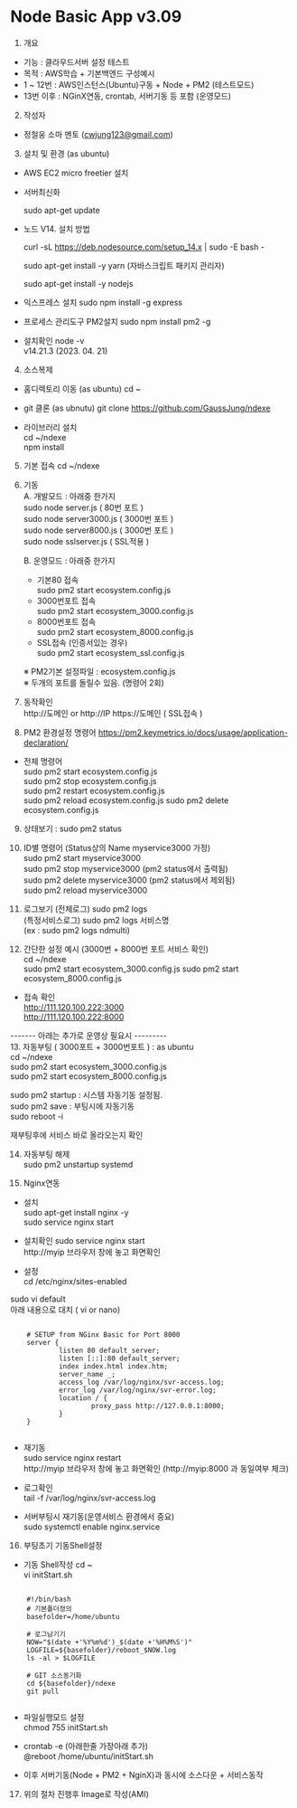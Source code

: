 ﻿# Node Basic App v3.09
1. 개요 
- 기능 : 클라우드서버 설정 테스트  
- 목적 : AWS학습 + 기본백엔드 구성예시  
- 1 ~ 12번  : AWS인스턴스(Ubuntu)구동 + Node + PM2 (테스트모드)
- 13번 이후 : NGinX연동, crontab, 서버기동 등 포함 (운영모드)

2. 작성자   
-  정철웅 소마 멘토 (cwjung123@gmail.com)

3. 설치 및 환경 (as ubuntu) 

- AWS EC2 micro freetier 설치   

- 서버최신화   

  sudo apt-get update

- 노드 V14. 설치 방법 

  curl -sL https://deb.nodesource.com/setup_14.x | sudo -E bash -  

  sudo  apt-get install -y yarn   (자바스크립트 패키지 관리자)

  sudo  apt-get install -y nodejs  

- 익스프레스 설치
sudo npm install -g express
 
- 프로세스 관리도구 PM2설치 
sudo npm install pm2 -g
 
- 설치확인
 node -v    
v14.21.3 (2023. 04. 21)  

 
4. 소스복제 
- 홈디렉토리 이동 (as ubuntu)
cd ~
- git 클론 (as ubnutu)
git clone https://github.com/GaussJung/ndexe 

- 라이브러리 설치     
cd ~/ndexe    
npm install      
 
5. 기본 접속 
  cd ~/ndexe

6. 기동      
    A. 개발모드  : 아래중 한가지    
      sudo node server.js ( 80번 포트 )   
      sudo node server3000.js ( 3000번 포트 )   
      sudo node server8000.js ( 3000번 포트 )   
      sudo node sslserver.js  ( SSL적용 )   

    B. 운영모드  : 아래중 한가지 
    - 기본80 접속  
      sudo pm2 start ecosystem.config.js   
    - 3000번포트 접속     
      sudo pm2 start ecosystem_3000.config.js   
    - 8000번포트 접속     
      sudo pm2 start ecosystem_8000.config.js 
    - SSL접속 (인증서있는 경우)   
      sudo pm2 start ecosystem_ssl.config.js   

    ※ PM2기본 설정파일 :  ecosystem.config.js   
    ※ 두개의 포트를 돌릴수 있음. (명령어 2회)   

7. 동작확인     
http://도메인  or http://IP 
https://도메인 ( SSL접속 )

8. PM2 환경설정 명령어 
https://pm2.keymetrics.io/docs/usage/application-declaration/

- 전체 명령어    
  sudo pm2 start ecosystem.config.js      
  sudo pm2 stop ecosystem.config.js   
  sudo pm2 restart ecosystem.config.js  
  sudo pm2 reload ecosystem.config.js 
  sudo pm2 delete ecosystem.config.js   

9. 상태보기 : sudo pm2 status 

10. ID별 명령어 (Status상의 Name myservice3000 가정)   
  sudo pm2 start myservice3000      
  sudo pm2 stop myservice3000 (pm2 status에서 출력됨)   
  sudo pm2 delete myservice3000  (pm2 status에서 제외됨)  
  sudo pm2 reload myservice3000 
    
11.  로그보기
  (전체로그) sudo pm2 logs    
  (특정서비스로그) sudo pm2 logs 서비스명     
  (ex : sudo pm2 logs ndmulti)    

12. 간단한 설정 예시 (3000번 + 8000번 포트 서비스 확인)   
  cd ~/ndexe  
  sudo pm2 start ecosystem_3000.config.js 
  sudo pm2 start ecosystem_8000.config.js 

- 접속 확인     
  http://111.120.100.222:3000   
  http://111.120.100.222:8000   

------- 아래는 추가로 운영상 필요시 ---------    
13. 자동부팅 ( 3000포트 + 3000번포트 )
: as ubuntu    
  cd ~/ndexe  
  sudo pm2 start ecosystem_3000.config.js     
  sudo pm2 start ecosystem_8000.config.js     
 
  sudo pm2 startup : 시스템 자동기동 설정됨.   
  sudo pm2 save : 부팅시에 자동기동   
  sudo reboot -i    

  재부팅후에 서비스 바로 올라오는지 확인   

14. 자동부팅 해제   
  sudo pm2 unstartup systemd

15. Nginx연동 
  - 설치    
  sudo apt-get install nginx -y    
  sudo service nginx start    

  - 설치확인 
  sudo service nginx start    
  http://myip 브라우저 창에 놓고 화면확인 

  - 설정    
  cd /etc/nginx/sites-enabled    

  sudo vi default   
  아래 내용으로 대치 ( vi or nano)
 <pre><code> 
    # SETUP from NGinx Basic for Port 8000 
    server {
            listen 80 default_server;
            listen [::]:80 default_server;
            index index.html index.htm;
            server_name _;
            access_log /var/log/nginx/svr-access.log;
            error_log /var/log/nginx/svr-error.log;
            location / {
                    proxy_pass http://127.0.0.1:8000;
            }
    }
 </code></pre>
  
   - 재기동    
    sudo service nginx restart    
    http://myip 브라우저 창에 놓고 화면확인 (http://myip:8000 과 동일여부 체크) 
   
   - 로그확인    
    tail -f /var/log/nginx/svr-access.log

   - 서버부팅시 재기동(운영서비스 환경에서 중요)    
    sudo systemctl enable nginx.service  

   16. 부팅초기 기동Shell설정   
   - 기동 Shell작성 
    cd ~  
    vi initStart.sh   
   <pre><code> 
    #!/bin/bash
    # 기본폴더정의 
    basefolder=/home/ubuntu

    # 로그남기기
    NOW="$(date +'%Y%m%d')_$(date +'%H%M%S')"
    LOGFILE=${basefolder}/reboot_$NOW.log
    ls -al > $LOGFILE

    # GIT 소스동기화
    cd ${basefolder}/ndexe
    git pull 
   </code></pre>
   - 파일실행모드 설정    
     chmod 755 initStart.sh   
   - crontab -e     (아래한줄 가장아래 추가)    
     @reboot  /home/ubuntu/initStart.sh   
   
   - 이후 서버기동(Node + PM2 + NginX)과 동시에 소스다운 + 서비스동작     

  17. 위의 절차 진행후 Image로 작성(AMI)